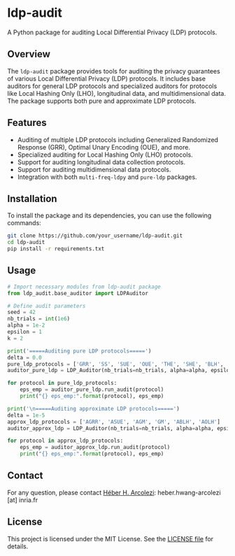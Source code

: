 # ldp-audit

A Python package for auditing Local Differential Privacy (LDP) protocols.

## Overview

The `ldp-audit` package provides tools for auditing the privacy guarantees of various Local Differential Privacy (LDP) protocols. It includes base auditors for general LDP protocols and specialized auditors for protocols like Local Hashing Only (LHO), longitudinal data, and multidimensional data. The package supports both pure and approximate LDP protocols.

## Features

- Auditing of multiple LDP protocols including Generalized Randomized Response (GRR), Optimal Unary Encoding (OUE), and more.
- Specialized auditing for Local Hashing Only (LHO) protocols.
- Support for auditing longitudinal data collection protocols.
- Support for auditing multidimensional data protocols.
- Integration with both `multi-freq-ldpy` and `pure-ldp` packages.

## Installation

To install the package and its dependencies, you can use the following commands:

```bash
git clone https://github.com/your_username/ldp-audit.git
cd ldp-audit
pip install -r requirements.txt
```

## Usage

```python
# Import necessary modules from ldp-audit package
from ldp_audit.base_auditor import LDPAuditor

# Define audit parameters
seed = 42
nb_trials = int(1e6)
alpha = 1e-2
epsilon = 1
k = 2

print('=====Auditing pure LDP protocols=====')
delta = 0.0
pure_ldp_protocols = ['GRR', 'SS', 'SUE', 'OUE', 'THE', 'SHE', 'BLH', 'OLH']
auditor_pure_ldp = LDP_Auditor(nb_trials=nb_trials, alpha=alpha, epsilon=epsilon, delta=delta, k=k, random_state=seed, n_jobs=-1)

for protocol in pure_ldp_protocols:
    eps_emp = auditor_pure_ldp.run_audit(protocol)
    print("{} eps_emp:".format(protocol), eps_emp)

print('\n=====Auditing approximate LDP protocols=====')
delta = 1e-5
approx_ldp_protocols = ['AGRR', 'ASUE', 'AGM', 'GM', 'ABLH', 'AOLH']
auditor_approx_ldp = LDP_Auditor(nb_trials=nb_trials, alpha=alpha, epsilon=epsilon, delta=delta, k=k, random_state=seed, n_jobs=-1)

for protocol in approx_ldp_protocols:
    eps_emp = auditor_approx_ldp.run_audit(protocol)
    print("{} eps_emp:".format(protocol), eps_emp)
```	
	
## Contact
For any question, please contact [Héber H. Arcolezi](https://hharcolezi.github.io/): heber.hwang-arcolezi [at] inria.fr	
	
## License
This project is licensed under the MIT License. See the [LICENSE file](https://github.com/hharcolezi/ldp-audit/blob/main/LICENSE) for details.	